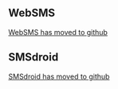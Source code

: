 ## WebSMS ##

[WebSMS has moved to github](https://github.com/felixb/websms/)

## SMSdroid ##

[SMSdroid has moved to github](https://github.com/felixb/smsdroid)
